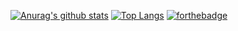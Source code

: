 [![Anurag's github stats](https://github-readme-stats.vercel.app/api?username=lparksi)](https://github.com/anuraghazra/github-readme-stats)
[![Top Langs](https://github-readme-stats.vercel.app/api/top-langs/?username=lparksi)](https://github.com/anuraghazra/github-readme-stats)
[![forthebadge](https://forthebadge.com/images/badges/ages-12.svg)](https://forthebadge.com)

